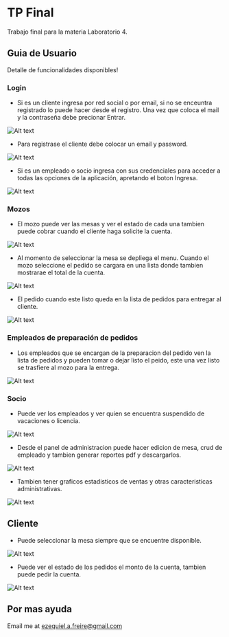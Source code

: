 # TP Final

Trabajo final para la materia Laboratorio 4.

## Guia de Usuario

Detalle de funcionalidades disponibles!

### Login
 - Si es un cliente ingresa por red social o por email, si no se enceuntra registrado lo puede hacer
   desde el registro. Una vez que coloca el mail y la contraseña debe precionar Entrar.

 ![Alt text](https://github.com/flecherdev/comanda-front/blob/development/guias/login_cliente.png?raw=true "Title")

 - Para registrase el cliente debe colocar un email y password.

 ![Alt text](https://github.com/flecherdev/comanda-front/blob/development/guias/registro_cliente.png?raw=true "Title")

 - Si es un empleado o socio ingresa con sus credenciales para acceder a todas las opciones de la aplicación, apretando el boton Ingresa.

  ![Alt text](https://github.com/flecherdev/comanda-front/blob/development/guias/login_empleado.png?raw=true "Title")
  
### Mozos
 - El mozo puede ver las mesas y ver el estado de cada una tambien puede cobrar cuando el cliente haga 
 solicite la cuenta.

 ![Alt text](https://github.com/flecherdev/comanda-front/blob/development/guias/mesas_empleado.png?raw=true "Title")

 - Al momento de seleccionar la mesa se depliega el menu. Cuando el mozo seleccione el pedido se cargara
 en una lista donde tambien mostrarae el total de la cuenta.

 ![Alt text](https://github.com/flecherdev/comanda-front/blob/development/guias/menu_empleado.png?raw=true "Title")

 - El pedido cuando este listo queda en la lista de pedidos para entregar al cliente.

  ![Alt text](https://github.com/flecherdev/comanda-front/blob/development/guias/pedidos_mozo_empleado.png?raw=true "Title")

### Empleados de preparación de pedidos
 - Los empleados que se encargan de la preparacion del pedido ven la lista de pedidos y pueden tomar o dejar listo el peido, este una vez listo se trasfiere al mozo para la entrega.
   
 ![Alt text](https://github.com/flecherdev/comanda-front/blob/development/guias/pedidos_demas_empleado.png?raw=true "Title")
  
### Socio
 - Puede ver los empleados y ver quien se encuentra suspendido de vacaciones o licencia.

 ![Alt text](https://github.com/flecherdev/comanda-front/blob/development/guias/estados_empleado_socio.png?raw=true "Title")

 - Desde el panel de administracion puede hacer edicion de mesa, crud de empleado y tambien generar reportes pdf y descargarlos.

 ![Alt text](https://github.com/flecherdev/comanda-front/blob/development/guias/administracion_socio.png?raw=true "Title")

 - Tambien tener graficos estadisticos de ventas y otras caracteristicas administrativas.

 ![Alt text](https://github.com/flecherdev/comanda-front/blob/development/guias/estadistica_socio.png?raw=true "Title")

## Cliente
 - Puede seleccionar la mesa siempre que se encuentre disponible.

![Alt text](https://github.com/flecherdev/comanda-front/blob/development/guias/elegir_mesa_cliente.png?raw=true "Title")

- Puede ver el estado de los pedidos el monto de la cuenta, tambien puede pedir la cuenta.

![Alt text](https://github.com/flecherdev/comanda-front/blob/development/guias/espera_cliente.png?raw=true "Title")


## Por mas ayuda

Email me at ezequiel.a.freire@gmail.com
